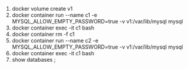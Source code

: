 1. docker volume create v1
2. docker container run --name c1 -e MYSQL_ALLOW_EMPTY_PASSWORD=true -v v1:/var/lib/mysql mysql
3. docker container exec -it c1 bash
4. docker container rm -f c1
5. docker container run --name c2 -e MYSQL_ALLOW_EMPTY_PASSWORD=true -v v1:/var/lib/mysql mysql
6. docker container exec -it c1 bash 
7. show databases ;